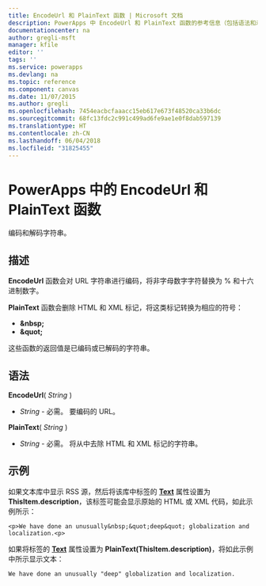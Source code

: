 ```yaml
---
title: EncodeUrl 和 PlainText 函数 | Microsoft 文档
description: PowerApps 中 EncodeUrl 和 PlainText 函数的参考信息（包括语法和示例）
documentationcenter: na
author: gregli-msft
manager: kfile
editor: ''
tags: ''
ms.service: powerapps
ms.devlang: na
ms.topic: reference
ms.component: canvas
ms.date: 11/07/2015
ms.author: gregli
ms.openlocfilehash: 7454eacbcfaaacc15eb617e673f48520ca33b6dc
ms.sourcegitcommit: 68fc13fdc2c991c499ad6fe9ae1e0f8dab597139
ms.translationtype: HT
ms.contentlocale: zh-CN
ms.lasthandoff: 06/04/2018
ms.locfileid: "31825455"
---
```

# <a name="encodeurl-and-plaintext-functions-in-powerapps"></a>PowerApps 中的 EncodeUrl 和 PlainText 函数
编码和解码字符串。

## <a name="description"></a>描述
**EncodeUrl** 函数会对 URL 字符串进行编码，将非字母数字字符替换为 % 和十六进制数字。  

**PlainText** 函数会删除 HTML 和 XML 标记，将这类标记转换为相应的符号：

* **&amp;nbsp;**
* **&amp;quot;**

这些函数的返回值是已编码或已解码的字符串。   

## <a name="syntax"></a>语法
**EncodeUrl**( *String* )

* *String* - 必需。  要编码的 URL。

**PlainText**( *String* )

* *String* - 必需。 将从中去除 HTML 和 XML 标记的字符串。

## <a name="examples"></a>示例
如果文本库中显示 RSS 源，然后将该库中标签的 **[Text](../controls/properties-core.md)** 属性设置为 **ThisItem.description**，该标签可能会显示原始的 HTML 或 XML 代码，如此示例所示：

    <p>We have done an unusually&nbsp;&quot;deep&quot; globalization and localization.<p>

如果将标签的 **[Text](../controls/properties-core.md)** 属性设置为 **PlainText(ThisItem.description)**，将如此示例中所示显示文本：

    We have done an unusually "deep" globalization and localization.
